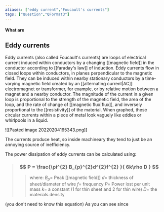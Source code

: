 ```yaml
---
aliases: ["eddy current","Foucault's currents"]
tags: ["Question","QFormat3"]
---
```


#### What are
## Eddy currents
Eddy currents (also called Foucault's currents) are loops of electrical current induced within conductors by a changing [[magnetic field]] in the conductor according to [[faraday's law]] of induction. Eddy currents flow in closed loops within conductors, in planes perpendicular to the magnetic field. They can be induced within nearby stationary conductors by a time-varying magnetic field created by an [[alternating current|AC]] electromagnet or transformer, for example, or by relative motion between a magnet and a nearby conductor. The magnitude of the current in a given loop is proportional to the strength of the magnetic field, the area of the loop, and the rate of change of [[magnetic flux|flux]], and inversely proportional to the [[resistivity]] of the material. When graphed, these circular currents within a piece of metal look vaguely like eddies or whirlpools in a liquid. 

![[Pasted image 20220204165343.png]]

The currents produce heat, so inside machineary they tend to just be an annoying source of inefficiency.

The power dissipation of eddy currents can be calculated using:
> ### $$ P = \frac{\pi^{2} B_{p}^{2}d^{2}f^{2} }{ 6k\rho D } $$ 
>> where:
>> $B_{p}=$ Peak [[magnetic field]] 
>> $d=$ thickness of sheet/diameter of wire
>> $f=$ frequency
>> $P=$ Power lost per unit mass
>> $k=$ a constant (1 for thin sheet and 2 for thin wire)
>> $D=$ the materials density

(you don't need to know this equation) As you can see since 